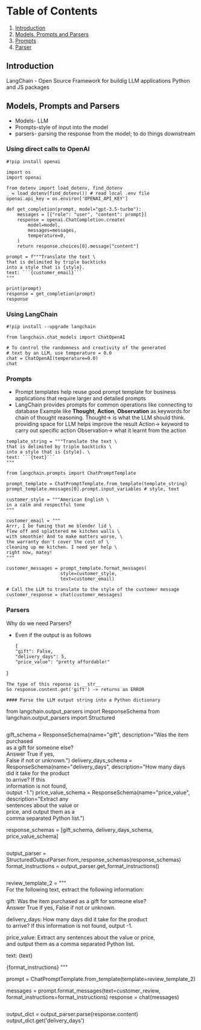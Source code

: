 # Table of Contents
1. [Introduction](#Introduction)
2. [Models, Prompts and Parsers](#Models,PromptsandParsers)
3. [Prompts](#Prompts)
4. [Parser](#Parsers)
## Introduction
LangChain - Open Source Framework for buildig LLM applications
Python and JS packages

## Models, Prompts and Parsers
- Models- LLM
- Prompts-style of input into the model
- parsers- parsing the response from the model; to do things downstream

### Using direct calls to OpenAI  
```
#!pip install openai
```
```
import os
import openai
```
```
from dotenv import load_dotenv, find_dotenv
_ = load_dotenv(find_dotenv()) # read local .env file
openai.api_key = os.environ['OPENAI_API_KEY']
```
```
def get_completion(prompt, model="gpt-3.5-turbo"):
    messages = [{"role": "user", "content": prompt}]
    response = openai.ChatCompletion.create(
        model=model,
        messages=messages,
        temperature=0, 
    )
    return response.choices[0].message["content"]

prompt = f"""Translate the text \
that is delimited by triple backticks 
into a style that is {style}.
text: ```{customer_email}```
"""

print(prompt)
response = get_completion(prompt)
response
```


### Using LangChain
```
#!pip install --upgrade langchain
```

```
from langchain.chat_models import ChatOpenAI
```

```
# To control the randomness and creativity of the generated
# text by an LLM, use temperature = 0.0
chat = ChatOpenAI(temperature=0.0)
chat
```

### Prompts
- Prompt templates help reuse good prompt template for business applications that require larger and detailed prompts
- LangChain provides prompts for common operations like connecting to database
  Example like __Thought__, __Action__, __Observation__ as keywords for chain of thought reasoning.
  Thought-> is what the LLM should think. providing space for LLM helps improve the result
  Action-> keyword to carry out specific action
  Observation-> what it learnt from the action
  
```
template_string = """Translate the text \
that is delimited by triple backticks \
into a style that is {style}. \
text: ```{text}```
"""
```
```
from langchain.prompts import ChatPromptTemplate

prompt_template = ChatPromptTemplate.from_template(template_string)
prompt_template.messages[0].prompt.input_variables # style, text
```
```
customer_style = """American English \
in a calm and respectful tone
"""

customer_email = """
Arrr, I be fuming that me blender lid \
flew off and splattered me kitchen walls \
with smoothie! And to make matters worse, \
the warranty don't cover the cost of \
cleaning up me kitchen. I need yer help \
right now, matey!
"""

customer_messages = prompt_template.format_messages(
                    style=customer_style,
                    text=customer_email)

# Call the LLM to translate to the style of the customer message
customer_response = chat(customer_messages)
```
### Parsers
Why do we need Parsers?
- Even if the output is as follows
  ```
  {
  "gift": False,
  "delivery_days": 5,
  "price_value": "pretty affordable!"
}
```
The type of this reponse is __str__
So response.content.get('gift') -> returns an ERROR

#### Parse the LLM output string into a Python dictionary
```
from langchain.output_parsers import ResponseSchema
from langchain.output_parsers import Structured
```

```
gift_schema = ResponseSchema(name="gift",
                             description="Was the item purchased\
                             as a gift for someone else? \
                             Answer True if yes,\
                             False if not or unknown.")
delivery_days_schema = ResponseSchema(name="delivery_days",
                                      description="How many days\
                                      did it take for the product\
                                      to arrive? If this \
                                      information is not found,\
                                      output -1.")
price_value_schema = ResponseSchema(name="price_value",
                                    description="Extract any\
                                    sentences about the value or \
                                    price, and output them as a \
                                    comma separated Python list.")

response_schemas = [gift_schema, 
                    delivery_days_schema,
                    price_value_schema]
```

```
output_parser = StructuredOutputParser.from_response_schemas(response_schemas)
format_instructions = output_parser.get_format_instructions()
```

```
review_template_2 = """\
For the following text, extract the following information:

gift: Was the item purchased as a gift for someone else? \
Answer True if yes, False if not or unknown.

delivery_days: How many days did it take for the product\
to arrive? If this information is not found, output -1.

price_value: Extract any sentences about the value or price,\
and output them as a comma separated Python list.

text: {text}

{format_instructions}
"""

prompt = ChatPromptTemplate.from_template(template=review_template_2)

messages = prompt.format_messages(text=customer_review, 
                                format_instructions=format_instructions)
response = chat(messages)
```

```
output_dict = output_parser.parse(response.content)
output_dict.get('delivery_days')
```
